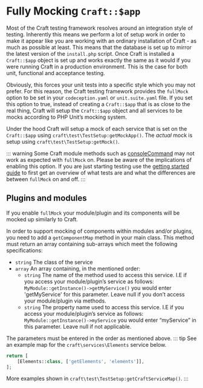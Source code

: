 # Fully Mocking `Craft::$app`

Most of the Craft testing framework resolves around an integration style of testing.
Inherently this means we perform a lot of setup work in order to make it appear
like you are working with an ordinary installation of Craft - as much as possible at least.
This means that the database is set up to mirror the latest version of the `install.php` script.
Once Craft is installed a `Craft::$app` object is set up and works exactly the same
as it would if you were running Craft in a production environment. This is the case for both
unit, functional and acceptance testing.

Obviously, this forces your unit tests into a specific style which you may not prefer.
For this reason, the Craft testing framework provides the `fullMock` option
to be set in your `codeception.yaml` or `unit.suite.yaml` file. If you set this option to true,
instead of creating a `Craft::$app` that is as close to the real thing, Craft will
setup the `Craft::$app` object and all services to be mocks according to
PHP Unit’s mocking system.

Under the hood Craft will setup a mock of each service that is set on the `Craft::$app`
using `craft\test\TestSetup:getMockApp()`. The _actual_ mock is setup using
`craft\test\TestSetup:getMock()`.

::: warning
Some Craft module methods such as [consoleCommand](../testing-craft/console.md) may not work as expected with `fullMock` on.
Please be aware of the implications of enabling this option. If you are just starting testing
use the [getting started guide](../testing-craft/setup.md)
to first get an overview of what tests are and
what the differences are between `fullMock` on and off.
:::

## Plugins and modules
If you enable `fullMock` your module/plugin and its components will be mocked
up similarly to Craft.

In order to support mocking of components within modules and/or plugins, you need to add
a `getComponentMap` method in your main class. This method must return an array
containing sub-arrays which meet the following specifications:

- `string` The class of the service
- `array` An array containing, in the mentioned order:
  - `string` The name of the method used to access this service. I.E if you access
  your module/plugin’s service as follows: `MyModule::getInstance()->getMyService()`
  you would enter 'getMyService' for this parameter. Leave null if you don’t access
  your module/plugin via methods.
  - `string` The property name used to access this service. I.E
  if you access your module/plugin’s service as follows:
   `MyModule::getInstance()->myService` you would enter “myService” in this parameter.
   Leave null if not applicable.

The parameters must be entered in the order as mentioned above.
::: tip
See an example map for the `craft\services\Elements` service below.

```php
return [
    [Elements::class, ['getElements', 'elements']],
];
```
More examples shown in `craft\test\TestSetup:getCraftServiceMap()`.
:::
